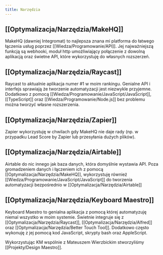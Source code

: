 ```yaml
---
title: Narzędzia
---
```


## [[Optymalizacja/Narzędzia/MakeHQ]] 
MakeHQ (dawniej Integromat) to najlepsza znana mi platforma do łatwego łączenia usług poprzez [[Wiedza/Programowanie/API]]. Jej najważniejszą funkcją są webhooki, moduł http umożliwiający połączenie z dowolną aplikacją oraz świetne API, które wykorzystuję do własnych rozszerzeń. 

## [[Optymalizacja/Narzędzia/Raycast]]
Raycast to aktualnie aplikacja numer #1 w moim rankingu. Genialne API i interfejs sprawiają że tworzenie automatyzacji jest niezwykle przyjemne. Dodatkowo z pomocą [[Wiedza/Programowanie/JavaScript/JavaScript]], [[TypeScript]] oraz [[Wiedza/Programowanie/Node.js]] bez problemu można tworzyć własne rozszerzenia. 

## [[Optymalizacja/Narzędzia/Zapier]]
Zapier wykorzystuję w chwilach gdy MakeHQ nie daje rady (np. w przypadku Lead Score by Zapier lub przesyłania dużych plików).

## [[Optymalizacja/Narzędzia/Airtable]]
Airtable do nic innego jak baza danych, która domyślnie wystawia API. Poza gromadzeniem danych i łączeniem ich z pomocą [[Optymalizacja/Narzędzia/MakeHQ]], wykorzystuję również [[Wiedza/Programowanie/JavaScript/JavaScript]] do tworzenia automatyzacji bezpośrednio w [[Optymalizacja/Narzędzia/Airtable]]

## [[Optymalizacja/Narzędzia/Keyboard Maestro]]
Keyboard Maestro to genialna aplikacja z pomocą której automatyzuję niemal wszystko w moim systemie. Świetnie integruje się z [[Optymalizacja/Narzędzia/Raycast]], [[Optymalizacja/Narzędzia/Alfred]] oraz [[Optymalizacja/Narzędzia/Better Touch Tool]]. Dodatkowo często wykonuję z jej pomocą kod JavaScript, skrypty bash oraz AppleScript.

Wykorzystując KM wspólnie z Mateuszem Wierzbickim stworzyliśmy [[Projekty/Design Maestro]]. 
